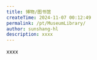 ```yaml
---
title: 博物/图书馆
createTime: 2024-11-07 00:12:49
permalink: /pt/MuseumLibrary/
author: sunshang-hl
description: xxxx
---
```


xxxx